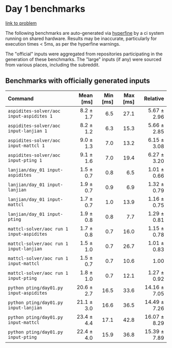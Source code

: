 # Day 1 benchmarks

[link to problem](http://adventofcode.com/2022/day/1)

The following benchmarks are auto-generated via [hyperfine](https://github.com/sharkdp/hyperfine) by a ci system running on shared hardware. Results may be inaccurate, particularly for execution times < 5ms, as per the hyperfine warnings.

The "official" inputs were aggregated from repositories participating in the generation of these benchmarks. The "large" inputs (if any) were sourced from various places, including the subreddit.

## Benchmarks with officially generated inputs
| Command | Mean [ms] | Min [ms] | Max [ms] | Relative |
|:---|---:|---:|---:|---:|
| `aspidites-solver/aoc input-aspidites 1` | 8.2 ± 1.7 | 6.5 | 27.1 | 5.67 ± 2.96 |
| `aspidites-solver/aoc input-lanjian 1` | 8.2 ± 1.2 | 6.3 | 15.3 | 5.66 ± 2.85 |
| `aspidites-solver/aoc input-mattcl 1` | 9.0 ± 1.3 | 7.0 | 13.2 | 6.15 ± 3.08 |
| `aspidites-solver/aoc input-pting 1` | 9.1 ± 1.6 | 7.0 | 19.4 | 6.27 ± 3.20 |
| `lanjian/day_01 input-aspidites` | 1.5 ± 0.7 | 0.8 | 6.5 | 1.01 ± 0.66 |
| `lanjian/day_01 input-lanjian` | 1.9 ± 0.7 | 0.9 | 6.9 | 1.32 ± 0.79 |
| `lanjian/day_01 input-mattcl` | 1.7 ± 0.7 | 1.0 | 13.9 | 1.16 ± 0.75 |
| `lanjian/day_01 input-pting` | 1.9 ± 0.8 | 0.8 | 7.7 | 1.29 ± 0.81 |
| `mattcl-solver/aoc run 1 input-aspidites` | 1.7 ± 0.8 | 0.7 | 16.0 | 1.15 ± 0.78 |
| `mattcl-solver/aoc run 1 input-lanjian` | 1.5 ± 1.0 | 0.7 | 26.7 | 1.01 ± 0.83 |
| `mattcl-solver/aoc run 1 input-mattcl` | 1.5 ± 0.7 | 0.7 | 10.6 | 1.00 |
| `mattcl-solver/aoc run 1 input-pting` | 1.8 ± 1.0 | 0.7 | 12.1 | 1.27 ± 0.92 |
| `python pting/day01.py input-aspidites` | 20.6 ± 2.7 | 16.5 | 33.6 | 14.16 ± 7.05 |
| `python pting/day01.py input-lanjian` | 21.1 ± 3.0 | 16.6 | 36.5 | 14.49 ± 7.26 |
| `python pting/day01.py input-mattcl` | 23.4 ± 4.4 | 17.1 | 42.8 | 16.07 ± 8.29 |
| `python pting/day01.py input-pting` | 22.4 ± 4.0 | 15.9 | 36.8 | 15.39 ± 7.89 |
